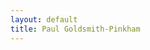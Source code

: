 ```yaml
---
layout: default
title: Paul Goldsmith-Pinkham
---
```


<div id="presentations-gallery"></div>

<script src="https://cdnjs.cloudflare.com/ajax/libs/pdf.js/3.11.174/pdf.min.js"></script>
<script type="module">
  pdfjsLib.GlobalWorkerOptions.workerSrc = 'https://cdnjs.cloudflare.com/ajax/libs/pdf.js/3.11.174/pdf.worker.min.js';

  const PDFGallery = (() => {
    const renderThumbnail = async (canvasElement, pdfUrl) => {
      try {
        const loadingTask = pdfjsLib.getDocument(pdfUrl);
        const pdfDoc = await loadingTask.promise;
        const page = await pdfDoc.getPage(1);
        const viewport = page.getViewport({ scale: 1 });
        
        canvasElement.width = 500;
        canvasElement.height = 300;
        const context = canvasElement.getContext('2d');
        
        await page.render({
          canvasContext: context,
          viewport: viewport
        }).promise;
      } catch (error) {
        console.error('Error rendering thumbnail:', error);
      }
    };

    return ({ category }) => {
      const [pdfs, setPdfs] = React.useState([]);
      const [error, setError] = React.useState(null);

      React.useEffect(() => {
        const loadPDFs = async () => {
          try {
            const response = await fetch(`/${category}_pdfs.json`);
            const data = await response.json();
            setPdfs(data.pdfs);
          } catch (error) {
            setError(`Error loading ${category} PDFs`);
            console.error('Error:', error);
          }
        };
        loadPDFs();
      }, [category]);

      if (error) return React.createElement('div', { className: 'text-red-500' }, error);

      return React.createElement('div', { className: 'p-4' },
        React.createElement('h2', { className: 'text-2xl font-bold mb-4 capitalize' }, `Presentations`),
        React.createElement('ul', { className: 'space-y-4' },
          pdfs.map((pdf, index) => 
            React.createElement('li', { 
 key: index,
 className: 'flex flex-col space-y-2' 
},
 React.createElement('a', {
  href: pdf.url,
  className: 'hover:text-blue-500 transition-colors',
  target: '_blank',
  rel: 'noopener noreferrer'
}, 
pdf.name + ' (' + pdf.size + ') - Created: ' + new Date(pdf.modified).toISOString().split('T')[0]
),
 React.createElement('br'),
 React.createElement('canvas', {
   ref: (canvas) => {
     if (canvas) {
       renderThumbnail(canvas, pdf.url);
     }
   },
   className: 'border'
 })
)
        )
        )
      );
    };
  })();

  ReactDOM.render(
    React.createElement(PDFGallery, { category: 'presentations' }),
    document.getElementById('presentations-gallery')
  );
</script>